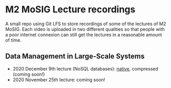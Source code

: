 # M2 MoSIG Lecture recordings
A small repo using Git LFS to store recordings of some of the lectures
of M2 MoSIG. Each video is uploaded in two different qualities so that
people with a poor internet connexion can still get the lectures in
a reasonable amount of time.

## Data Management in Large-Scale Systems
- 2020 December 9th lecture (NoSQL databases): [native](./data_management_2020_12_09.mp4), compressed (coming soon!)
- 2020 November 25th lecture: coming soon!